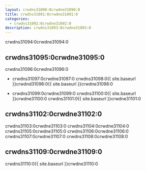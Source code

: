 ```yaml
---
layout: crwdns31090:0crwdne31090:0
title: crwdns31091:0crwdne31091:0
categories:
  - crwdns31092:0crwdne31092:0
description: crwdns31093:0crwdne31093:0
---
```

crwdns31094:0crwdne31094:0

## crwdns31095:0crwdne31095:0

crwdns31096:0crwdne31096:0

- crwdns31097:0crwdne31097:0 crwdns31098:0{{ site.baseurl }}crwdnd31098:0{{ site.baseurl }}crwdne31098:0

- crwdns31099:0crwdne31099:0 crwdns31100:0{{ site.baseurl }}crwdne31100:0 crwdns31101:0{{ site.baseurl }}crwdne31101:0

## crwdns31102:0crwdne31102:0

crwdns31103:0crwdne31103:0 crwdns31104:0crwdne31104:0 crwdns31105:0crwdne31105:0 crwdns31106:0crwdne31106:0 crwdns31107:0crwdne31107:0 crwdns31108:0crwdne31108:0

## crwdns31109:0crwdne31109:0

crwdns31110:0{{ site.baseurl }}crwdne31110:0